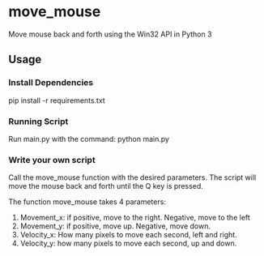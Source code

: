 # move_mouse
Move mouse back and forth using the Win32 API in Python 3


## Usage

### Install Dependencies
pip install -r requirements.txt

### Running Script
Run main.py with the command:
python main.py

### Write your own script
Call the move_mouse function with the desired parameters.  The script will move the mouse back and forth until the Q key is pressed.

The function move_mouse takes 4 parameters:  
1. Movement_x: if positive, move to the right.  Negative, move to the left  
2. Movement_y: if positive, move up.  Negative, move down.  
3. Velocity_x: How many pixels to move each second, left and right.  
4. Velocity_y: how many pixels to move each second, up and down.  

